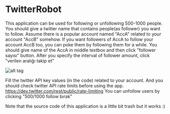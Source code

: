 # TwitterRobot

This application can be used for following or unfollowing 500-1000 people. You should give a twitter name that contains people(as follower) you want to follow.
Assume there is a popular account named "AccA" related to your account "AccB" somehow. 
If you want followers of AccA to follow your account AccB too, you can poke them by following them for a while.
You should give name of the AccA in middle textbox and then click "follower sayısı" button.
After you specify the interval of follower amount, click "verilen aralığı takip et"

![alt tag](https://raw.githubusercontent.com/yilmazuur/TwitterRobot/master/twitterRobot.PNG)

Fill the twitter API key values (in the code) related to your account.
And you should check twitter API rate limits before using the app.
https://dev.twitter.com/rest/public/rate-limiting
You can unfollow users by clicking "500/1000 follow bırak"

Note that the source code of this application is a little bit trash but it works :)
